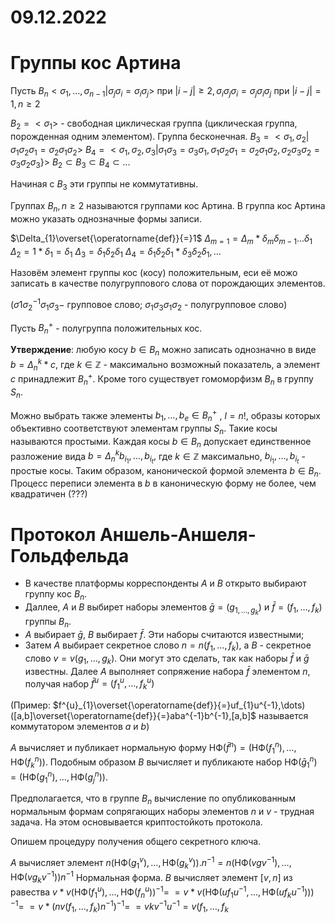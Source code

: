 # 09.12.2022
# Группы кос Артина

Пусть 
$B_{n} <\sigma_{1}, \dots,\sigma_{n-1}|\sigma_{j}\sigma_{i}=\sigma_{i}\sigma_{j}>$
при $|i-j|\geq 2,\sigma_{i}\sigma_{j}\sigma_{i}=\sigma_{j}\sigma_{i}\sigma_{j}$  при $|i-j|=1, n\geq 2$

$B_{2}=<\sigma_{1}>$ - свободная циклическая группа (циклическая группа, порожденная одним элементом). Группа бесконечная. 
$B_{3}=<\sigma_{1}, \sigma_{2}|\sigma_{1}\sigma_{2}\sigma_{1}=\sigma_{2}\sigma_{1}\sigma_{2}>$
$B_{4}=<\sigma_{1},\sigma_{2},\sigma_{3}|\sigma_{1}\sigma_{3}=\sigma_{3}\sigma_{1},\sigma_{1}\sigma_{2}\sigma_{1}=\sigma_{2}\sigma_{1}\sigma_{2},\sigma_{2}\sigma_{3}\sigma_{2}=\sigma_{3}\sigma_{2}\sigma_{3}\}>$
$B_{2}\subset B_{3}\subset B_{4}\subset\dots$

Начиная с $B_{3}$ эти группы не коммутативны. 

Группах $B_{n},n\geq 2$ называются группами кос Артина.
В группа кос Артина можно указать однозначные формы записи. 

$\Delta_{1}\overset{\operatorname{def}}{=}1$
$\Delta_{m=1}=\Delta_{m}*\delta_{m}\delta_{m-1}\dots \delta_{1}$
$\Delta_{2}=1*\delta_{1}=\delta_{1}$
$\Delta_{3}=\delta_{1}\delta_{2}\delta_{1}$
$\Delta_{4}=\delta_{1}\delta_{2}\delta_{1}*\delta_{3}\delta_{2}\delta_{1},\dots$

Назовём элемент группы кос (косу) положительным, еси её можо записать в качестве полугруппового слова от порождающих элементов.

$(\sigma{1}\sigma_{2}^{-1}\sigma_{1}\sigma_{3}-$ групповое слово; $\sigma_{1}\sigma_{3}\sigma_{1}\sigma_{2}$ - полугрупповое слово)

Пусть $B^{+}_{n}$ - полугруппа положительных кос.

**Утверждение**:  любую косу $b\in B_{n}$ можно записать однозначно в виде
$b=\Delta^{k}_{n}*c,$ где $k \in \mathbb{Z}$ - максимально возможный показатель, а элемент $c$ принадлежит $B^{+}_{n}$. Кроме того существует гомоморфизм $B_{n}$ в группу $S_{n}$.

Можно выбрать также элементы $b_{1},\dots,b_{e} \in B^{+}_{n}$ , $l=n!$, образы которых объективно соответствуют элементам группы $S_{n}$. Такие косы называются простыми. Каждая косы $b \in B_{n}$ допускает единственное разложение вида 
$b=\Delta^{k}_{n} b_{i_{1}},\dots,b_{i_{t}},$ где $k \in \mathbb{Z}$ максимально, $b_{i_{1}},\dots,b_{i_{t}}$ - простые косы. Таким образом, канонической формой элемента $b \in B_{n}$. Процесс переписи элемента в $b$ в каноническую форму не более, чем квадратичен (???)

# Протокол Аншель-Аншеля-Гольдфельда

- В качестве платформы корреспонденты $A$ и $B$ открыто выбирают группу кос $B_{n}$. 
- Даллее, $A$ и $B$ выбирет наборы элементов $\bar{g}=(g_{1,\dots,g_{k}})$ и $\bar{f}=(f_{1},\dots,f_{k})$ группы $B_{n}$. 
- $А$ выбирает $\bar{g}$, $B$ выбирает $\bar{f}$. Эти наборы считаются известными;
- Затем $A$ выбирает секретное слово
$n=n(f_{1},\dots,f_{k}),$ а $B$ - секретное слово $v=v(g_{1},\dots,g_{k})$. Они могут это сделать, так как наборы $\bar{f}$ и $\bar{g}$ известны.
Далее $A$ выполняет сопряжение набора $\bar{f}$ элементом $n$, получая набор $\bar{f}^{u}=(f^{u}_{1},\dots,f^{u}_{k})$

(Пример: $f^{u}_{1}\overset{\operatorname{def}}{=}uf_{1}u^{-1},\dots)([a,b]\overset{\operatorname{def}}{=}aba^{-1}b^{-1},[a,b]$ называется коммутатором элементов $a$ и $b$)

$A$ вычисляет и публикает нормальную форму $\text{НФ}(\bar{f}^n)=(\text{НФ}(f^n_{1}),\dots,\text{НФ}(f^n_{k}))$. Подобным образом $B$ вычисляет и публикаюте набор $\text{НФ}(\bar{g}^n_{1})=(\text{НФ}(g^n_{1}),\dots,\text{НФ}(g^n_{j}))$.

Предполагается, что в группе $B_{n}$  вычисление по опубликованным нормальным формам сопрягающих наборы элементов $n$ и $v$ - трудная задача. На этом основывается криптостойкоть протокола.

Опишем процедуру получения общего секретного ключа.

$A$ вычисляет элемент
$n(\text{НФ}(g^{v}_{1}),\dots,\text{НФ}(g^{v}_{k})).n^{-1}=n(\text{НФ}(vgv^{-1}),\dots,\text{НФ}(vg_{k}v^{-1}))n^{-1}$
Нормальная форма.
$B$ вычисляет элемент $[v,n]$ из равества $v*v(\text{НФ}(f^{u}_{1}),\dots,\text{НФ}(f^{u}_{n}))^{-1}=$
$=v*v(\text{НФ}(uf_{1}u^{-1},\dots,\text{НФ}(uf_{k}u^{-1})))^{-1}=$
$=v*(nv(f_{1},\dots,f_{k})n^{-1})^{-1}=$
$=vkv^{-1}u^{-1}=v(f_{1},\dots,f_{k}$
